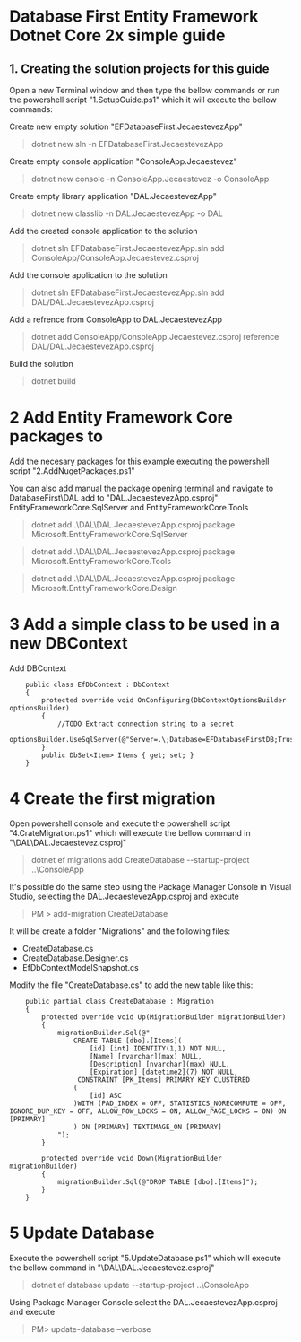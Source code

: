 # Database First Entity Framework Dotnet Core 2x simple guide

## 1. Creating the solution projects for this guide
Open a new Terminal window and then type the bellow commands or run the powershell script "1.SetupGuide.ps1" which it will execute the bellow commands:

Create new empty solution "EFDatabaseFirst.JecaestevezApp"
 > dotnet new sln -n EFDatabaseFirst.JecaestevezApp

Create empty console application "ConsoleApp.Jecaestevez"
 > dotnet new console -n ConsoleApp.Jecaestevez -o ConsoleApp

Create empty library application "DAL.JecaestevezApp"
 > dotnet new classlib -n DAL.JecaestevezApp -o DAL

 Add the created console application to the solution
  > dotnet sln EFDatabaseFirst.JecaestevezApp.sln add ConsoleApp/ConsoleApp.Jecaestevez.csproj  

Add the console application to the solution
  > dotnet sln EFDatabaseFirst.JecaestevezApp.sln add DAL/DAL.JecaestevezApp.csproj  

Add a refrence from ConsoleApp to DAL.JecaestevezApp
  >dotnet add ConsoleApp/ConsoleApp.Jecaestevez.csproj reference DAL/DAL.JecaestevezApp.csproj

Build the solution
 > dotnet build

# 2 Add Entity Framework Core packages to 
Add the necesary packages for this example executing the powershell script "2.AddNugetPackages.ps1"

You can also add manual the package opening  terminal and navigate to DatabaseFirst\DAL add to "DAL.JecaestevezApp.csproj"  EntityFrameworkCore.SqlServer and EntityFrameworkCore.Tools

> dotnet add .\DAL\DAL.JecaestevezApp.csproj package Microsoft.EntityFrameworkCore.SqlServer

> dotnet add .\DAL\DAL.JecaestevezApp.csproj package Microsoft.EntityFrameworkCore.Tools 

> dotnet add .\DAL\DAL.JecaestevezApp.csproj package Microsoft.EntityFrameworkCore.Design 

# 3 Add a simple class to be used in a new  DBContext
Add DBContext
```
    public class EfDbContext : DbContext
    {
        protected override void OnConfiguring(DbContextOptionsBuilder optionsBuilder)
        {
            //TODO Extract connection string to a secret
            optionsBuilder.UseSqlServer(@"Server=.\;Database=EFDatabaseFirstDB;Trusted_Connection=True;MultipleActiveResultSets=true");
        }
        public DbSet<Item> Items { get; set; }
    }
```

# 4 Create the first migration
Open powershell console and execute the powershell script  "4.CrateMigration.ps1" which will execute the bellow command in "\DAL\DAL.Jecaestevez.csproj"
> dotnet ef  migrations add CreateDatabase --startup-project ..\ConsoleApp

It's possible do the same step using the Package Manager Console in Visual Studio, selecting the DAL.JecaestevezApp.csproj and execute 
> PM > add-migration CreateDatabase

It will be create a folder "Migrations" and the following files:
* CreateDatabase.cs
* CreateDatabase.Designer.cs
* EfDbContextModelSnapshot.cs

Modify the file "CreateDatabase.cs" to add the new table like this:
```
    public partial class CreateDatabase : Migration
    {
        protected override void Up(MigrationBuilder migrationBuilder)
        {
            migrationBuilder.Sql(@"
                CREATE TABLE [dbo].[Items](
	                [id] [int] IDENTITY(1,1) NOT NULL,
	                [Name] [nvarchar](max) NULL,
	                [Description] [nvarchar](max) NULL,
	                [Expiration] [datetime2](7) NOT NULL,
                 CONSTRAINT [PK_Items] PRIMARY KEY CLUSTERED 
                (
	                [id] ASC
                )WITH (PAD_INDEX = OFF, STATISTICS_NORECOMPUTE = OFF, IGNORE_DUP_KEY = OFF, ALLOW_ROW_LOCKS = ON, ALLOW_PAGE_LOCKS = ON) ON [PRIMARY]
                ) ON [PRIMARY] TEXTIMAGE_ON [PRIMARY]
            ");
        }

        protected override void Down(MigrationBuilder migrationBuilder)
        {
            migrationBuilder.Sql(@"DROP TABLE [dbo].[Items]");
        }
    }
```
# 5 Update Database
Execute the powershell script  "5.UpdateDatabase.ps1" which will execute the bellow command in "\DAL\DAL.Jecaestevez.csproj"
> dotnet ef database update --startup-project ..\ConsoleApp

Using Package Manager Console select the DAL.JecaestevezApp.csproj and execute 
> PM> update-database –verbose
